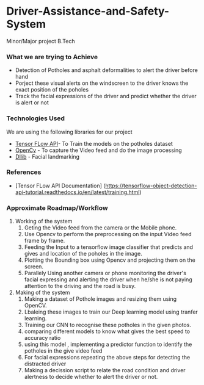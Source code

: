 # Driver-Assistance-and-Safety-System
Minor/Major project B.Tech

### What we are trying to Achieve

  - Detection of Potholes and asphalt deformalities to alert the driver before hand
  - Porject these visual alerts on the windscreen to the driver knows the exact position of the poholes
  - Track the facial expressions of the driver and predict whether the driver is alert or not
  




### Technologies Used

We are using the following libraries for our project

* [Tensor FLow API](https://github.com/tensorflow/models/tree/master/research/object_detection)- To Train the models on the potholes dataset
* [OpenCv](https://github.com/opencv/opencv) - To capture the Video feed and do the image processing
* [Dllib](https://github.com/davisking/dlib) - Facial landmarking

### References
* [Tensor FLow API Documentation] (https://tensorflow-object-detection-api-tutorial.readthedocs.io/en/latest/training.html)

### Approximate Roadmap/Workflow
1. Working of the system
    1. Geting the Video feed from the camera or the Mobile phone.
    2. Use Opencv to perform the preprocessing on the input Video feed frame by frame.
    3. Feeding the Input to a tensorflow image classifier that predicts and gives and location of the poholes in the image.
    4. Plotting the Bounding box using Opencv and projecting them on the screen.
    5. Parallely Using another camera or phone monitoring the driver's facial expressing and alerting the driver when he/she is not paying attention to the driving and the road is busy.
2. Making of the system
    1. Making a dataset of Pothole images and resizing them using OpenCV.
    2. Lbaleing these images to train our Deep learning model using tranfer learning.
    3. Training our CNN to recognise these potholes in the given photos.
    4. comparing different models to know what gives the best speed to accuracy ratio
    5. using this model , implementing a predictor function to identify the potholes in the give video feed
    6. For facial expressions repeating the above steps for detecting the distracted driver
    7. Making a decission script to relate the road condition and driver alertness to decide whether to alert the driver or not.

